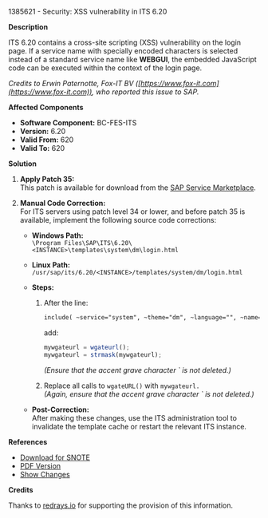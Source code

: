 1385621 - Security: XSS vulnerability in ITS 6.20

**Description**

ITS 6.20 contains a cross-site scripting (XSS) vulnerability on the login page. If a service name with specially encoded characters is selected instead of a standard service name like **WEBGUI**, the embedded JavaScript code can be executed within the context of the login page.

*Credits to Erwin Paternotte, Fox-IT BV ([https://www.fox-it.com](https://www.fox-it.com)), who reported this issue to SAP.*

**Affected Components**

- **Software Component:** BC-FES-ITS
- **Version:** 6.20
- **Valid From:** 620
- **Valid To:** 620

**Solution**

1. **Apply Patch 35:**  
   This patch is available for download from the [SAP Service Marketplace](https://me.sap.com/softwarecenter/template/products/_APP=00200682500000001943&_EVENT=DISPHIER&HEADER=Y&FUNCTIONBAR=N&EVENT=TREE&NE=NAVIGATE&ENR=01200615320200005189&V=MAINT).

2. **Manual Code Correction:**  
   For ITS servers using patch level 34 or lower, and before patch 35 is available, implement the following source code corrections:

   - **Windows Path:**  
     `\Program Files\SAP\ITS\6.20\<INSTANCE>\templates\system\dm\login.html`

   - **Linux Path:**  
     `/usr/sap/its/6.20/<INSTANCE>/templates/system/dm/login.html`

   - **Steps:**
     1. After the line:
        ```html
        include( ~service="system", ~theme="dm", ~language="", ~name="its_util.html");
        ```
        add:
        ```javascript
        mywgateurl = wgateurl();
        mywgateurl = strmask(mywgateurl);
        ```
        *(Ensure that the accent grave character \` is not deleted.)*

     2. Replace all calls to `wgateURL()` with `mywgateurl.`  
        *(Again, ensure that the accent grave character \` is not deleted.)*

   - **Post-Correction:**  
     After making these changes, use the ITS administration tool to invalidate the template cache or restart the relevant ITS instance.

**References**

- [Download for SNOTE](https://notesdownloads.sap.com/note/0040000016870512017)
- [PDF Version](https://userapps.support.sap.com/sap/support/sfm/notes/print/0001385621?language=en-US&token=CBE27EDBABDE3204615DB7FDCA6A7C85)
- [Show Changes](https://me.sap.com/notesLatestChanges/0001385621/E/diff)

**Credits**

Thanks to [redrays.io](https://redrays.io) for supporting the provision of this information.
